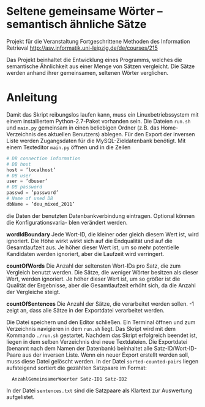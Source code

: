 # Seltene gemeinsame Wörter – semantisch ähnliche Sätze
Projekt für die Veranstaltung Fortgeschrittene Methoden des Information Retrieval http://asv.informatik.uni-leipzig.de/de/courses/215

Das Projekt beinhaltet die Entwicklung eines Programms, welches die semantische Ähnlichkeit aus einer Menge von Sätzen vergleicht. Die Sätze werden anhand ihrer gemeinsamen, seltenen Wörter verglichen.

# Anleitung

Damit das Skript reibungslos laufen kann, muss ein Linuxbetriebssystem mit einem installiertem
Python-2.7-Paket vorhanden sein. Die Dateien `run.sh` und `main.py` gemeinsam in einen beliebigen
Ordner (z.B. das Home-Verzeichnis des aktuellen Benutzers) ablegen. Für den Export der inversen
Liste werden Zugangsdaten für die MySQL-Zieldatenbank benötigt. Mit einem Texteditor `main.py`
öffnen und in die Zeilen
```python
# DB connection information
# DB host
host = ’localhost’
# DB user
user = ’dbuser’
# DB password
passwd = ’password’
# Name of used DB
dbName = ’deu_mixed_2011’
```
die Daten der benutzten Datenbankverbindung eintragen. Optional können die Konfigurationsvaria-
blen verändert werden.

__wordIdBoundary__ Jede Wort-ID, die kleiner oder gleich diesem Wert ist, wird ignoriert. Die Höhe wirkt
wirkt sich auf die Endqualität und auf die Gesamtlaufzeit aus. Je höher dieser Wert ist, um
so mehr potentielle Kandidaten werden ignoriert, aber die Laufzeit wird verringert.

__countOfWords__ Die Anzahl der seltensten Wort-IDs pro Satz, die zum Vergleich benutzt werden. Die
Sätze, die weniger Wörter besitzen als dieser Wert, werden ignoriert. Je höher dieser Wert
ist, um so größer ist die Qualität der Ergebnisse, aber die Gesamtlaufzeit erhöht sich, da die
Anzahl der Vergleiche steigt.

__countOfSentences__ Die Anzahl der Sätze, die verarbeitet werden sollen. -1 zeigt an, dass alle Sätze
in der Exportdatei verarbeitet werden.

Die Datei speichern und den Editor schließen. Ein Terminal öffnen und zum Verzeichnis navigieren in
dem `run.sh` liegt. Das Skript wird mit dem Kommando `./run.sh` gestartet.
Nachdem das Skript erfolgreich beendet ist, liegen in dem selben Verzeichnis drei neue Textdateien.
Die Exportdatei (benannt nach dem Namen der Datenbank) beinhaltet alle Satz-ID/Wort-ID-Paare
aus der inversen Liste. Wenn ein neuer Export erstellt werden soll, muss diese Datei gelöscht werden.
In der Datei `sorted-counted-pairs` liegen aufsteigend sortiert die gezählten Satzpaare im Format:
```
  AnzahlGemeinsamerWoerter Satz-ID1 Satz-ID2
```
In der Datei `sentences.txt` sind die Satzpaare als Klartext zur Auswertung aufgelistet.
